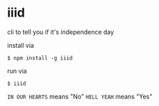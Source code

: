 iiid
=====

cli to tell you if it's independence day

install via

`$ npm install -g iiid`

run via

`$ iiid`

`IN OUR HEARTS` means "No"
`HELL YEAH` means "Yes"
